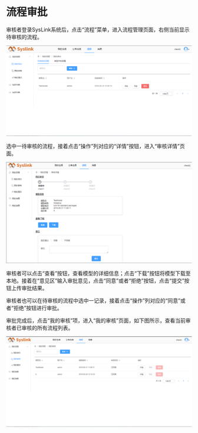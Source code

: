 # 流程审批

审核者登录SysLink系统后，点击“流程”菜单，进入流程管理页面，右侧当前显示待审核的流程。

![&#x67E5;&#x770B;&#x5BA1;&#x6838;&#x6D41;&#x7A0B;](../.gitbook/assets/liu-cheng-shen-pi-1.png)

选中一待审核的流程，接着点击“操作”列对应的“详情”按钮，进入“审核详情”页面。

![&#x201C;&#x5BA1;&#x6838;&#x8BE6;&#x60C5;&#x201D;&#x9875;&#x9762;](../.gitbook/assets/liu-cheng-shen-pi-2.png)

审核者可以点击“查看”按钮，查看模型的详细信息；点击“下载”按钮将模型下载至本地。接着在“意见区”输入审批意见，点击“同意”或者“拒绝”按钮，点击“提交”按钮上传审批结果。

审核者也可以在待审核的流程中选中一记录，接着点击“操作”列对应的“同意”或者“拒绝”按钮进行审批。

审批完成后，点击“我的审核”项，进入“我的审核”页面，如下图所示，查看当前审核者已审核的所有流程列表。

![&#x201C;&#x6211;&#x7684;&#x5BA1;&#x6838;&#x201D;&#x9875;&#x9762;](../.gitbook/assets/liu-cheng-shen-pi-3.png)

